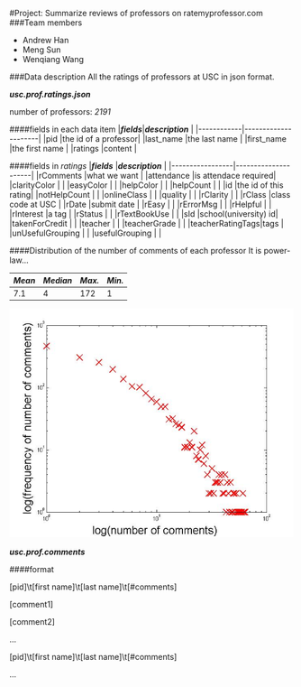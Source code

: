 #Project: Summarize reviews of professors on ratemyprofessor.com
###Team members
* Andrew Han
* Meng Sun
* Wenqiang Wang

###Data description
All the ratings of professors at USC in json format.

**_usc.prof.ratings.json_**

number of professors: _2191_

####fields in each data item
|**_fields_**|**_description_**    |
|------------|---------------------|
|pid         |the id of a professor|
|last_name   |the last name        |
|first_name  |the first name       |
|ratings     |content              |

####fields in _ratings_
|**_fields_**     |**_description_**    |
|-----------------|---------------------|
|rComments        |what we want         |
|attendance       |is attendace required|
|clarityColor     |                     |
|easyColor        |                     |
|helpColor        |                     |
|helpCount        |                     |
|id               |the id of this rating|
|notHelpCount     |                     |
|onlineClass      |                     |
|quality          |                     |
|rClarity         |                     |
|rClass           |class code at USC    |
|rDate            |submit date          |
|rEasy            |                     |
|rErrorMsg        |                     |
|rHelpful         |                     |
|rInterest        |a tag                |
|rStatus          |                     |
|rTextBookUse     |                     |
|sId              |school(university) id|
|takenForCredit   |                     |
|teacher          |                     |
|teacherGrade     |                     |
|teacherRatingTags|tags                 |
|unUsefulGrouping |                     |
|usefulGrouping   |                     |

####Distribution of the number of comments of each professor
It is power-law...

|**_Mean_**|**_Median_**|**_Max._**|**_Min._**|
|----------|------------|----------|----------|
|7.1       |4           |172       |1         |

![Distribution](dist.jpg)

**_usc.prof.comments_**

####format

[pid]\t[first name]\t[last name]\t[#comments]

[comment1]

[comment2]

...

[pid]\t[first name]\t[last name]\t[#comments]

...